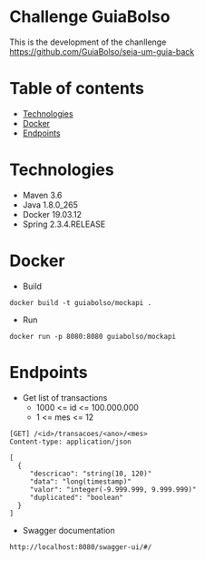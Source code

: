 # Challenge GuiaBolso

This is the development of the chanllenge https://github.com/GuiaBolso/seja-um-guia-back

# Table of contents
* [Technologies](#Technologies)
* [Docker](#Docker)
* [Endpoints](#Endpoints)

# Technologies

- Maven 3.6
- Java 1.8.0_265
- Docker 19.03.12
- Spring 2.3.4.RELEASE

# Docker

- Build
```
docker build -t guiabolso/mockapi .
```
- Run
```
docker run -p 8080:8080 guiabolso/mockapi
```

# Endpoints

- Get list of transactions
    - 1000 <= id <= 100.000.000
    - 1 <= mes <= 12 
```
[GET] /<id>/transacoes/<ano>/<mes>
Content-type: application/json

[
  {
     "descricao": "string(10, 120)"
     "data": "long(timestamp)"
     "valor": "integer(-9.999.999, 9.999.999)"
     "duplicated": "boolean"
  }  
]
```

- Swagger documentation

```
http://localhost:8080/swagger-ui/#/
```
